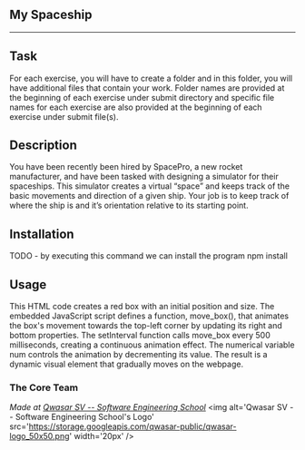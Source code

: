 ## My Spaceship
***

## Task
For each exercise, you will have to create a folder and in this folder, you will have additional files that contain your work. Folder names are provided at the beginning of each exercise under submit directory and specific file names for each exercise are also provided at the beginning of each exercise under submit file(s).


## Description
You have been recently been hired by SpacePro, a new rocket manufacturer, and have been tasked with designing a simulator for their spaceships. This simulator creates a virtual “space” and keeps track of the basic movements and direction of a given ship. Your job is to keep track of where the ship is and it’s orientation relative to its starting point.

## Installation
TODO - by executing this command we can install the program npm install 


## Usage
This HTML code creates a red box with an initial position and size. The embedded JavaScript script defines a function, move_box(), that animates the box's movement towards the top-left corner by updating its right and bottom properties. The setInterval function calls move_box every 500 milliseconds, creating a continuous animation effect. The numerical variable num controls the animation by decrementing its value. The result is a dynamic visual element that gradually moves on the webpage.

### The Core Team


<span><i>Made at <a href='https://qwasar.io'>Qwasar SV -- Software Engineering School</a></i></span>
<span><img alt='Qwasar SV -- Software Engineering School's Logo' src='https://storage.googleapis.com/qwasar-public/qwasar-logo_50x50.png' width='20px' /></span>